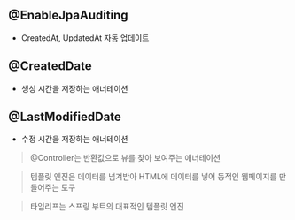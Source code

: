 
 
 ## @EnableJpaAuditing

 

- CreatedAt, UpdatedAt 자동 업데이트

 
 ## @CreatedDate

 

- 생성 시간을 저장하는 애너테이션

 
 ## @LastModifiedDate

 

- 수정 시간을 저장하는 애너테이션

> @Controller는 반환값으로 뷰를 찾아 보여주는 애너테이션
> 

> 템플릿 엔진은 데이터를 넘겨받아 HTML에 데이터를 넣어 동적인 웹페이지를 만들어주는 도구
> 

> 타임리프는 스프링 부트의 대표적인 템플릿 엔진
>
